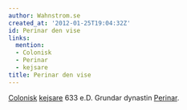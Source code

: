 ```yaml
---
author: Wahnstrom.se
created_at: '2012-01-25T19:04:32Z'
id: Perinar den vise
links:
  mention:
  - Colonisk
  - Perinar
  - kejsare
title: Perinar den vise
---
```


[Colonisk][] [kejsare] 633 e.D. Grundar dynastin [Perinar].

  [Colonisk]: Colonisk
  [kejsare]: kejsare
  [Perinar]: Perinar